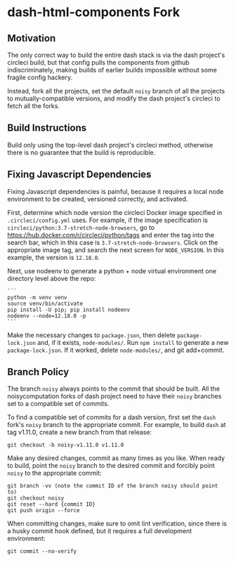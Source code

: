 # dash-html-components Fork

## Motivation

The only correct way to build the entire dash stack is via the
dash project's circleci build, but that config pulls the components
from github indiscriminately, making builds of earlier builds impossible
without some fragile config hackery.

Instead, fork all the projects, set the default `noisy` branch of all the
projects to mutually-compatible versions, and modify the dash project's
circleci to fetch all the forks.

## Build Instructions

Build only using the top-level dash project's circleci method, otherwise
there is no guarantee that the build is reproducible.

## Fixing Javascript Dependencies

Fixing Javascript dependencies is painful, because it requires a local
node environment to be created, versioned correctly, and activated.

First, determine which node version the circleci Docker image specified
in `.circleci/config.yml` uses. For example, if the image specification
is `circleci/python:3.7-stretch-node-browsers`, go to
<https://hub.docker.com/r/circleci/python/tags> and enter the tag into
the search bar, which in this case is `3.7-stretch-node-browsers`. Click
on the appropriate image tag, and search the next screen for `NODE_VERSION`.
In this example, the version is `12.18.0`.

Next, use nodeenv to generate a python + node virtual environment one
directory level above the repo:

    ```
    python -m venv venv
    source venv/bin/activate
    pip install -U pip; pip install nodeenv
    nodeenv --node=12.18.0 -p
    ```

Make the necessary changes to `package.json`, then delete `package-lock.json`
and, if it exists, `node-modules/`. Run `npm install` to generate a new
`package-lock.json`. If it worked, delete `node-modules/`, and git add+commit.

## Branch Policy

The branch `noisy` always points to the commit that should be built. All the
noisycomputation forks of dash project need to have their `noisy` branches set
to a compatible set of commits.

To find a compatible set of commits for a dash version, first set the `dash`
fork's `noisy` branch to the appropriate commit. For example, to build `dash`
at tag v1.11.0, create a new branch from that release:

    git checkout -b noisy-v1.11.0 v1.11.0

Make any desired changes, commit as many times as you like. When ready to build,
point the `noisy` branch to the desired commit and forcibly point `noisy` to
the appropriate commit:

    git branch -vv (note the commit ID of the branch noisy should point to)
    git checkout noisy
    git reset --hard {commit ID}
    git push origin --force

When committing changes, make sure to omit lint verification, since there is
a husky commit hook defined, but it requires a full development environment:

    git commit --no-verify
